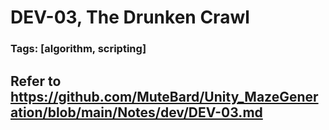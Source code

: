 # DEV-03, The Drunken Crawl
### Tags: [algorithm, scripting]

## Refer to <https://github.com/MuteBard/Unity_MazeGeneration/blob/main/Notes/dev/DEV-03.md>